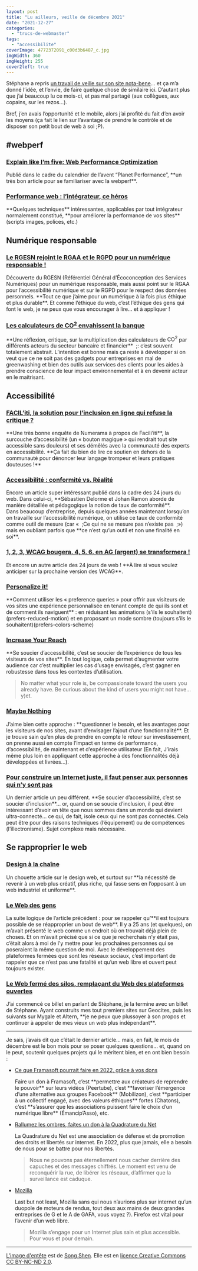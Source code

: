 ```yaml
---
layout: post
title: "Lu ailleurs, veille de décembre 2021"
date: "2021-12-27"
categories: 
  - "trucs-de-webmaster"
tags:
  - "accessibilite"
coverImage: 4772372091_c00d3b6487_c.jpg
imgWidth: 360
imgHeight: 255
cover2left: true
---
```

 
Stéphane a repris [un travail de veille sur son site nota-bene](https://nota-bene.org/Veille-decembre-2021)… et ça m’a donné l’idée, et l’envie, de faire quelque chose de similaire ici. D’autant plus que j’ai beaucoup lu ce mois-ci, et pas mal partagé (aux collègues, aux copains, sur les rezos…).

Bref, j’en avais l’opportunité et le mobile, alors j’ai profité du fait d’en avoir les moyens (ça fait le lien sur l’avantage de prendre le contrôle et de disposer son petit bout de web à soi ;P).

<h2>#webperf</h2>

<h3><a href="https://calendar.perfplanet.com/2021/eli5-web-performance-optimization/" lang="en">Explain like I’m five: Web Performance Optimization</a></h3>
Publié dans le cadre du calendrier de l’avent “Planet Performance”, **un très bon article pour se familiariser avec la webperf**.

<h3><a href="https://www.24joursdeweb.fr/2021/performance-web-lintegrateur-ce-heros/">Performance web&nbsp;: l’intégrateur, ce héros</a></h3>
**Quelques techniques** intéressantes, applicables par tout intégrateur normalement constitué, **pour améliorer la performance de vos sites** (scripts images, polices, etc.)

<h2>Numérique responsable</h2>

<h3><a href="https://www.24joursdeweb.fr/2021/le-rgesn-rejoint-le-rgaa-et-le-rgpd-pour-un-numerique-responsable/">Le <abbr>RGESN</abbr> rejoint le <abbr>RGAA</abbr> et le <abbr>RGPD</abbr> pour un numérique responsable&nbsp;!</a></h3>
Découverte du <abbr>RGESN</abbr> (Référentiel Général d’Écoconception des Services Numériques) pour un numérique responsable, mais aussi point sur le <abbr>RGAA</abbr> pour l’accessibilité numérique et sur le <abbr>RGPD</abbr> pour le respect des données personnels. **Tout ce que j’aime pour un numérique à la fois plus éthique et plus durable**. Et comme l’éthique du web, c’est l’éthique des gens qui font le web, je ne peux que vous encourager à lire… et à appliquer&nbsp;!

<h3><a href="https://blog.cestpasmonidee.fr/2021/12/les-calculateurs-de-co2-envahissent-la.html">Les calculateurs de <abbr>CO<sup>2</sup></abbr> envahissent la banque</a></h3>
**Une réflexion, critique, sur la multiplication des calculateurs de <abbr>CO<sup>2</sup></abbr> par différents acteurs du secteur bancaire et financier**&nbsp ;: c’est souvent totalement abstrait. L’intention est bonne mais ça reste à développer si on veut que ce ne soit pas des gadgets pour entreprises en mal de greenwashing et bien des outils aux services des clients pour les aides à prendre conscience de leur impact environnemental et à en devenir acteur en le maitrisant.

<h2>Accessibilité</h2>

<h3><a href="https://www.numerama.com/politique/759804-faciliti-la-solution-pour-linclusion-en-ligne-qui-refuse-la-critique.html">FACIL’iti, la solution pour l’inclusion en ligne qui refuse la critique&nbsp;?</a></h3>
**Une très bonne enquête de Numerama à propos de Facili’iti**, la surcouche d’accessibilité (un « bouton magique » qui rendrait tout site accessible sans douleurs) et ses démêlés avec la communauté des experts en accessibilité. **Ça fait du bien de lire ce soutien en dehors de la communauté pour dénoncer leur langage trompeur et leurs pratiques douteuses&nbsp;!**

<h3><a href="https://www.24joursdeweb.fr/2021/accessibilite-conformite-vs-realite/">Accessibilité&nbsp;: conformité vs. Réalité</a></h3>
Encore un article super intéressant publié dans la cadre des 24&nbsp;jours du web. Dans celui-ci, **Sébastien Delorme et Johan Ramon aborde de manière détaillée et pédagogique la notion de taux de conformité**.<br />Dans beaucoup d’entreprise, depuis quelques années maintenant lorsqu’on on travaille sur l’accessibilité numérique, on utilise ce taux de conformité comme outil de mesure (car «&nbsp ;Ce qui ne se mesure pas n’existe pas&nbsp ;») mais en oubliant parfois que **ce n’est qu’un outil et non une finalité en soi**.

<h3><a href="https://www.24joursdeweb.fr/2021/1-2-3-wcag-bougera-4-5-6-en-ag-argent-se-transformera/">1, 2, 3, <abbr>WCAG</abbr> bougera, 4, 5, 6, en <abbr>AG</abbr> (argent) se transformera&nbsp;!</a></h3>
Et encore un autre article des 24&nbsp;jours de web&nbsp;! **À lire si vous voulez anticiper sur la prochaine version des <abbr>WCAG</abbr>**.

<h3><a href="https://css-tricks.com/personalize-it/"	 lang="en">Personalize it!</a></h3>
**Comment utiliser les «&nbsp;<span lang="en">preference queries</span>&nbsp;» pour offrir aux visiteurs de vos sites une expérience personnalisée en tenant compte de qui ils sont et de comment ils naviguent**&nbsp;: en réduisant les animations (s’ils le souhaitent)(<span lang="en">prefers-reduced-motion</span>) et en proposant un mode sombre (toujours s’ils le souhaitent)(<span lang="en">prefers-colors-scheme</span>)

<h3><a href="https://css-tricks.com/increase-your-reach/" lang="en">Increase Your Reach</a></h3>
**Se soucier d’accessibilité, c’est se soucier de l’expérience de tous les visiteurs de vos sites**. En tout logique, cela permet d’augmenter votre audience car c’est multiplier les cas d’usage envisagés, c’est gagner en robustesse dans tous les contextes d’utilisation.
<blockquote class="citation">
	No matter what your role is, be compassionate toward the users you already have. Be curious about the kind of users you might not have… y)et.
</blockquote>

<h3><a href="https://css-tricks.com/maybe-nothing/" lang="en">Maybe Nothing</a></h3>
J’aime bien cette approche&nbsp;: **questionner le besoin, et les avantages pour les visiteurs de nos sites, avant d’envisager l’ajout d’une fonctionnalité**. Et je trouve sain qu’en plus de prendre en compte le retour sur investissement, on prenne aussi en compte l’impact en terme de performance, d’accessibilité, de maintenant et d’expérience utilisateur (En fait, J’irais même plus loin en appliquant cette approche à des fonctionnalités déjà développées et livrées…).

<h3><a href="https://www.numerama.com/pop-culture/788047-pour-construire-un-internet-juste-il-faut-penser-aux-personnes-qui-ny-sont-pas.html">Pour construire un Internet juste, il faut penser aux personnes qui n’y sont pas</a></h3>
Un dernier article un peu différent. **Se soucier d’accessibilité, c’est se soucier d’inclusion**… or, quand on se soucie d’inclusion, il peut être intéressant d’avoir en tête que nous sommes dans un monde qui devient ultra-connecté… ce qui, de fait, isole ceux qui ne sont pas connectés. Cela peut être pour des raisons techniques (l’équipement) ou de compétences (l’illectronisme). Sujet complexe mais nécessaire.

<h2>Se rapproprier le web</h2>

<h3><a  href="https://www.24joursdeweb.fr/2021/design-a-la-chaine/">Design à la chaîne</a></h3>
Un chouette article sur le design web, et surtout sur **la nécessité de revenir à un web plus créatif, plus riche, qui fasse sens en l’opposant à un web industriel et uniforme**.

<h3><a href="https://www.24joursdeweb.fr/2021/le-web-des-gens/">Le Web des gens</a></h3>
La suite logique de l’article précédent&nbsp;: pour se rappeler qu’**il est toujours possible de se réapproprier un bout de web**. Il y a 25 ans (et quelques), on m’avait présenté le <span lang="en">web</span> comme un endroit où on trouvait déjà plein de choses. Et on m’avait précisé que si ce que je recherchais n’y était pas, c’était alors à moi de l’y mettre pour les prochaines personnes qui se poseraient la même question de moi. Avec le développement des plateformes fermées que sont les réseaux sociaux, c’est important de rappeler que ce n’est pas une fatalité et qu’un web libre et ouvert peut toujours exister.

<h3><a href="https://nota-bene.org/Web-ferme-web-ouvert">Le Web fermé des silos, remplaçant du Web des plateformes ouvertes</a></h3>
J’ai commencé ce billet en parlant de Stéphane, je la termine avec un billet de Stéphane. Ayant construits mes tout premiers sites sur Geocites, puis les suivants sur Mygale et Altern, **je ne peux que plussoyer à son propos et continuer à appeler de mes vieux un web plus indépendant**.

<hr />

Je sais, j’avais dit que c’était le dernier article… mais, en fait, le mois de décembre est le bon mois pour se poser quelques questions… et, quand on le peut, soutenir quelques projets qui le méritent bien, et en ont bien besoin :

<ul>
	<li>
		<a href="https://framablog.org/2021/12/08/ce-que-framasoft-pourrait-faire-en-2022-grace-a-vos-dons/">Ce que Framasoft pourrait faire en 2022, grâce à vos dons</a>
		<p>Faire un don à Framasoft, c’est **permettre aux créateurs de reprendre le pouvoir** sur leurs vidéos (Peertube), c’est **favoriser l’émergence d’une alternative aux groupes Facebook** (Mobilizon), c’est **participer à un collectif engagé, avec des valeurs éthiques** fortes (Chatons), c’est **s’assurer que les associations puissent faire le choix d’un numérique libre** (Émancip’Asso), etc.</p>
	</li>
	<li>
		<a href="https://www.laquadrature.net/donner/">Rallumez les ombres, faites un don à la Quadrature du Net</a>
		<p>La Quadrature du Net est une association de défense et de promotion des droits et libertés sur internet. En 2022, plus que jamais, elle a besoin de nous pour se battre pour nos libertés.</p>
		<blockquote class="citation">
			Nous ne pouvons pas éternellement nous cacher derrière des capuches et des messages chiffrés. Le moment est venu de reconquérir la rue, de libérer les réseaux, d’affirmer que la surveillance est caduque.
		</blockquote>
	</li>
	<li>
		<a href="https://www.mozilla.org/fr/">Mozilla</a>
		<p><span lang="en">Last but not least</span>, Mozilla sans qui nous n’aurions plus sur internet qu’un duopole de moteurs de rendus, tout deux aux mains de deux grandes entreprises (le G et le A de GAFA, vous voyez&nbsp;?). Firefox est vital pour l’avenir d’un web libre.</p>
		<blockquote class="citation">
			Mozilla s’engage pour un Internet plus sain et plus accessible. Pour vous et pour demain.
		</blockquote>
	</li>
</ul>

* * *

[L'image d'entête](https://www.flickr.com/photos/songzhen/4772372091/) est de [Song Shen](https://www.flickr.com/photos/songzhen/). Elle est en [licence Creative Commons CC BY-NC-ND 2.0](https://creativecommons.org/licenses/by-nc-nd/2.0/).
